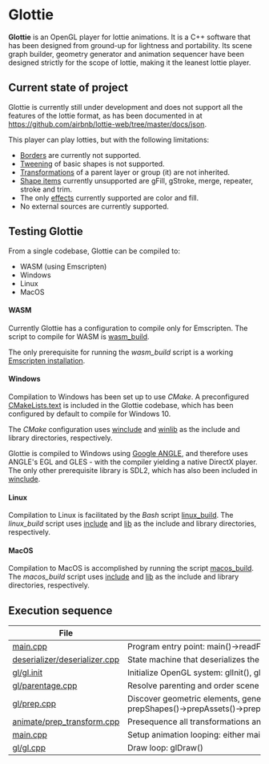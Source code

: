 # Glottie

**Glottie** is an OpenGL player for lottie animations. It is a C++ software that has been designed from ground-up for lightness and portability. Its scene graph builder, geometry generator and animation sequencer have been designed strictly for the scope of lottie, making it the leanest lottie player.

## Current state of project

Glottie is currently still under development and does not support all the features of the lottie format, as has been documented in at https://github.com/airbnb/lottie-web/tree/master/docs/json.

This player can play lotties, but with the following limitations:
- [Borders](docs/borders.md) are currently not supported.
- [Tweening](docs/tweening.md) of basic shapes is not supported.
- [Transformations](docs/transformations.md) of a parent layer or group (it) are not inherited.
- [Shape items](docs/shapes.md) currently unsupported are gFill, gStroke, merge, repeater, stroke and trim.
- The only [effects](docs/effects.md) currently supported are color and fill.
- No external sources are currently supported.

## Testing Glottie

From a single codebase, Glottie can be compiled to:
* WASM (using Emscripten)
* Windows
* Linux
* MacOS

#### WASM

Currently Glottie has a configuration to compile only for Emscripten. The script to compile for WASM is [wasm_build](wasm_build).

The only prerequisite for running the *wasm_build* script is a working [Emscripten installation](https://emscripten.org/docs/getting_started/downloads.html).

#### Windows

Compilation to Windows has been set up to use *CMake*. A preconfigured [CMakeLists.text](CMakeLists.txt) is included in the Glottie codebase, which has been configured by default to compile for Windows 10.

The *CMake* configuration uses [winclude](winclude) and [winlib](winlib) as the include and library directories, respectively.

Glottie is compiled to Windows using [Google ANGLE](https://github.com/google/angle), and therefore uses ANGLE's EGL and GLES - with the compiler yielding a native DirectX player. The only other prerequisite library is SDL2, which has also been included in [winclude](winclude).

#### Linux

Compilation to Linux is facilitated by the *Bash* script [linux_build](linux_build). The *linux_build* script uses [include](include) and [lib](lib) as the include and library directories, respectively.

#### MacOS

Compilation to MacOS is accomplished by running the script [macos_build](macos_build). The *macos_build* script uses [include](include) and [lib](lib) as the include and library directories, respectively.

## Execution sequence

File|Purpose
----|-------
[main.cpp](main.cpp)|Program entry point: main()&rightarrow;readFromStdin()&rightarrow;loadJson()
[deserializer/deserializer.cpp](deserializer/deserializer.cpp)|State machine that deserializes the JSON file into a scene graph: deserializeChar()&rightarrow;checkCharacter()&rightarrow;...
[gl/gl.init](gl/gl.init)|Initialize OpenGL system: glInit(), glInitShaders()
[gl/parentage.cpp](gl/parentage.cpp)|Resolve parenting and order scene graph accordingly: parentShapes()&rightarrow;...
[gl/prep.cpp](gl/prep.cpp)|Discover geometric elements, generate their vertex buffers and compute transformations: prepShapes()&rightarrow;prepAssets()&rightarrow;prepLayers()&rightarrow;(findLayersTransform()&rightarrow;[animate/transform.cpp](animate/transform.cpp):fillTransformLayers())&rightarrow;prepShapesItem()&rightarrow;(findShapesTransform()&rightarrow;[animate/transform.cpp](animate/transform.cpp):fillTransformShapes())&rightarrow;prepPropertiesShape()&rightarrow;prepPropertiesShapeProp()&rightarrow;prepTriangulate()&rightarrow;prepVAO()
[animate/prep_transform.cpp](animate/prep_transform.cpp)|Presequence all transformations and add them to the scene graph: prepTransformShapes()&rightarrow;<prepTransformAssets()>&rightarrow;prepTransformLayers()&rightarrow;[animate/transform.cpp](animate/transform.cpp):composeTransformLayers()&rightarrow;[animate/transform.cpp](animate/transform.cpp):fillCompositeAnimation()
[main.cpp](main.cpp)|Setup animation looping: either mainloop() or standaloneLoop()
[gl/gl.cpp](gl/gl.cpp)|Draw loop: glDraw()
